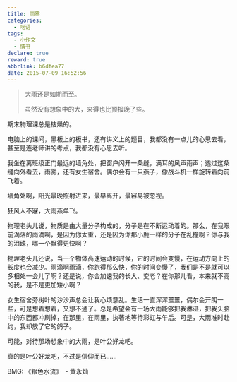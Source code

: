 ```yaml
---
title: 雨雾
categories:
  - 呓语
tags:
  - 小作文
  - 情书
declare: true
reward: true
abbrlink: b6dfea77
date: 2015-07-09 16:52:56
---
```


> 大雨还是如期而至。
>
> 虽然没有想象中的大，来得也比预报晚了些。

<!--more-->

期末物理课总是枯燥的。

电脑上的课间，黑板上的板书，还有讲义上的题目，我都没有一点儿的心思去看，甚至是连老师讲的考点，我都没有心思去听。

我坐在离班级正门最远的墙角处，把窗户闪开一条缝，满耳的风声雨声；透过这条缝向外看去，雨雾，还有女生宿舍。偶尔会有一只燕子，像战斗机一样旋转着向前飞着。

墙角处啊，阳光最晚照射进来，最早离开，最容易被忽视。

狂风人不寐，大雨燕单飞。

物理老头儿说，物质是由大量分子构成的，分子是在不断运动着的。那么，在我眼前滴落的雨滴啊，是因为你太重，还是因为你那小鹿一样的分子在乱撞啊？你与我的泪珠，哪一个飘得更快啊？

物理老头儿还说，当一个物体高速运动的时候，它的时间会变慢，在运动方向上的长度也会减少。雨滴啊雨滴，你跑得那么快，你的时间变慢了，我们是不是就可以多相处一会儿了啊？还是说，你会加速我的长大、变老？在你那儿看，本来就不高的我，是不是更加矮小啊？

女生宿舍旁树叶的沙沙声总会让我心烦意乱。生活一直浑浑噩噩，偶尔会开朗一些，可是想着想着，又想不通了。总是希望会有一场大雨能够把我淋湿，把我头脑中的东西都冲刷掉，在那里，在雨里，执著地等待彩虹与午后。可是，大雨准时赴约，我却放了它的鸽子。

可能，对待那场想象中的大雨，是叶公好龙吧。

真的是叶公好龙吧，不过是信仰而已……

BMG: 《银色水流》　- 黄永灿